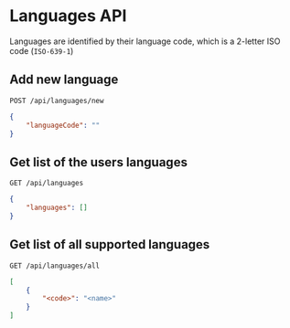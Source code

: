 # Languages API
Languages are identified by their language code, which is a 2-letter ISO code (`ISO-639-1`)

## Add new language
```
POST /api/languages/new
```

```json
{
	"languageCode": ""
}
```

## Get list of the users languages
```
GET /api/languages
```

```json
{
	"languages": []
}
```

## Get list of all supported languages
```
GET /api/languages/all
```

```json
[
	{
		"<code>": "<name>"
	}
]
```